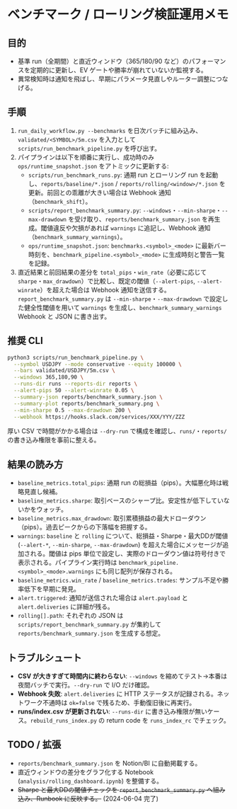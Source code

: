 # ベンチマーク / ローリング検証運用メモ

## 目的
- 基準 run（全期間）と直近ウィンドウ（365/180/90 など）のパフォーマンスを定期的に更新し、EV ゲートや勝率が崩れていないか監視する。
- 異常検知時は通知を飛ばし、早期にパラメータ見直しやルーター調整につなげる。

## 手順
1. `run_daily_workflow.py --benchmarks` を日次バッチに組み込み、`validated/<SYMBOL>/5m.csv` を入力として `scripts/run_benchmark_pipeline.py` を呼び出す。
2. パイプラインは以下を順番に実行し、成功時のみ `ops/runtime_snapshot.json` をアトミックに更新する:
   - `scripts/run_benchmark_runs.py`: 通期 run とローリング run を起動し、`reports/baseline/*.json` / `reports/rolling/<window>/*.json` を更新。前回との乖離が大きい場合は Webhook 通知（`benchmark_shift`）。
   - `scripts/report_benchmark_summary.py`: `--windows`・`--min-sharpe`・`--max-drawdown` を受け取り、`reports/benchmark_summary.json` を再生成。閾値違反や欠損があれば `warnings` に追記し、Webhook 通知（`benchmark_summary_warnings`）。
   - `ops/runtime_snapshot.json`: `benchmarks.<symbol>_<mode>` に最新バー時刻を、`benchmark_pipeline.<symbol>_<mode>` に生成時刻と警告一覧を記録。
3. 直近結果と前回結果の差分を `total_pips`・`win_rate`（必要に応じて `sharpe`・`max_drawdown`）で比較し、既定の閾値（`--alert-pips`, `--alert-winrate`）を超えた場合は Webhook 通知を送信する。`report_benchmark_summary.py` は `--min-sharpe`・`--max-drawdown` で設定した健全性閾値を用いて `warnings` を生成し、`benchmark_summary_warnings` Webhook と JSON に書き出す。

## 推奨 CLI
```bash
python3 scripts/run_benchmark_pipeline.py \
  --symbol USDJPY --mode conservative --equity 100000 \
  --bars validated/USDJPY/5m.csv \
  --windows 365,180,90 \
  --runs-dir runs --reports-dir reports \
  --alert-pips 50 --alert-winrate 0.05 \
  --summary-json reports/benchmark_summary.json \
  --summary-plot reports/benchmark_summary.png \
  --min-sharpe 0.5 --max-drawdown 200 \
  --webhook https://hooks.slack.com/services/XXX/YYY/ZZZ
```

厚い CSV で時間がかかる場合は `--dry-run` で構成を確認し、`runs/`・`reports/` の書き込み権限を事前に整える。

## 結果の読み方
- `baseline_metrics.total_pips`: 通期 run の総損益（pips）。大幅悪化時は戦略見直し候補。
- `baseline_metrics.sharpe`: 取引ベースのシャープ比。安定性が低下していないかをウォッチ。
- `baseline_metrics.max_drawdown`: 取引累積損益の最大ドローダウン（pips）。過去ピークからの下落幅を把握する。
- `warnings`: `baseline` と `rolling` について、総損益・Sharpe・最大DDが閾値 (`--alert-*`, `--min-sharpe`, `--max-drawdown`) を超えた場合にメッセージが追加される。閾値は pips 単位で設定し、実際のドローダウン値は符号付きで表示される。パイプライン実行時は `benchmark_pipeline.<symbol>_<mode>.warnings` にも同じ配列が保存される。
- `baseline_metrics.win_rate` / `baseline_metrics.trades`: サンプル不足や勝率低下を早期に発見。
- `alert.triggered`: 通知が送信された場合は `alert.payload` と `alert.deliveries` に詳細が残る。
- `rolling[].path`: それぞれの JSON は `scripts/report_benchmark_summary.py` が集約して `reports/benchmark_summary.json` を生成する想定。

## トラブルシュート
- **CSV が大きすぎて時間内に終わらない**: `--windows` を縮めてテスト→本番は夜間バッチで実行。`--dry-run` で I/O だけ確認。
- **Webhook 失敗**: `alert.deliveries` に HTTP ステータスが記録される。ネットワーク不通時は `ok=false` で残るため、手動復旧後に再実行。
- **runs/index.csv が更新されない**: `--runs-dir` に書き込み権限が無いケース。`rebuild_runs_index.py` の return code を `runs_index_rc` でチェック。

## TODO / 拡張
- `reports/benchmark_summary.json` を Notion/BI に自動掲載する。
- 直近ウィンドウの差分をグラフ化する Notebook (`analysis/rolling_dashboard.ipynb`) を整備する。
- ~~Sharpe と最大DDの閾値チェックを `report_benchmark_summary.py` へ組み込み、Runbook に反映する。~~ (2024-06-04 完了)
